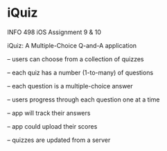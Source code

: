 # iQuiz
INFO 498 iOS Assignment 9 & 10


iQuiz: A Multiple-Choice Q-and-A application

– users can choose from a collection of quizzes 

– each quiz has a number (1-to-many) of questions 

– each question is a multiple-choice answer 

– users progress through each question one at a time

– app will track their answers 

– app could upload their scores 

– quizzes are updated from a server
